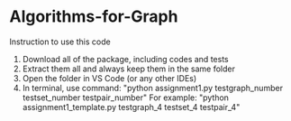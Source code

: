 # Algorithms-for-Graph
Instruction to use this code
1. Download all of the package, including codes and tests
2. Extract them all and always keep them in the same folder
3. Open the folder in VS Code (or any other IDEs)
4. In terminal, use command: "python assignment1.py testgraph_number testset_number testpair_number"
   For example: "python assignment1_template.py testgraph_4 testset_4 testpair_4"
